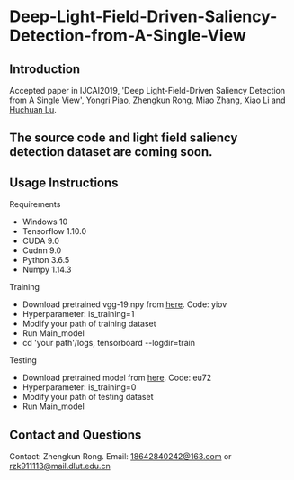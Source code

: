# Deep-Light-Field-Driven-Saliency-Detection-from-A-Single-View
## Introduction
Accepted paper in IJCAI2019, 'Deep Light-Field-Driven Saliency Detection from A Single View', [Yongri Piao](http://ice.dlut.edu.cn/yrpiao/), Zhengkun Rong, Miao Zhang, Xiao Li and [Huchuan Lu](http://ice.dlut.edu.cn/lu/publications.html).

## **The source code and light field saliency detection dataset are coming soon.**

## Usage Instructions
Requirements
* Windows 10
* Tensorflow 1.10.0
* CUDA 9.0
* Cudnn 9.0
* Python 3.6.5
* Numpy 1.14.3

Training
* Download pretrained vgg-19.npy from [here](https://pan.baidu.com/s/1U6J9XenDOnUvkEzj0ZBmxg). Code: yiov
* Hyperparameter: is_training=1
* Modify your path of training dataset
* Run Main_model
* cd 'your path'/logs, tensorboard --logdir=train

Testing
* Download pretrained model from [here](https://pan.baidu.com/s/1cm5nkdKVHU2vCIqgzlmLMw). Code: eu72
* Hyperparameter: is_training=0
* Modify your path of testing dataset
* Run Main_model
## Contact and Questions
Contact: Zhengkun Rong. Email: 18642840242@163.com or rzk911113@mail.dlut.edu.cn
